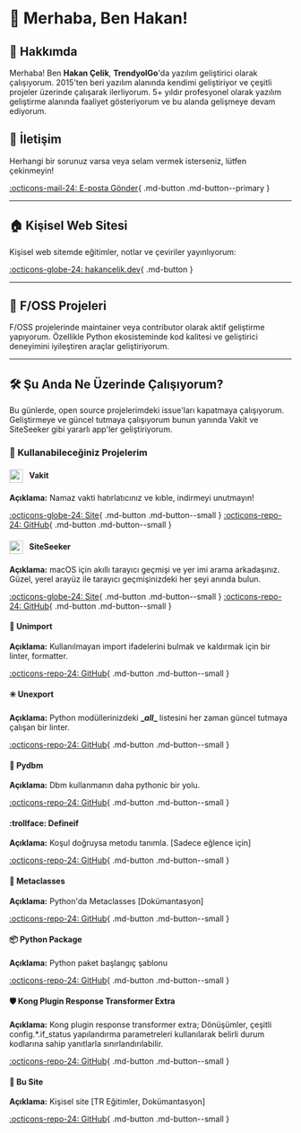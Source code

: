 # 👋 Merhaba, Ben Hakan!

<div class="grid" markdown>

<div class="card" markdown>

## 🚀 Hakkımda

Merhaba! Ben **Hakan Çelik**, **TrendyolGo**'da yazılım geliştirici olarak çalışıyorum. 2015'ten beri yazılım alanında kendimi geliştiriyor ve çeşitli projeler üzerinde çalışarak ilerliyorum. 5+ yıldır profesyonel olarak yazılım geliştirme alanında faaliyet gösteriyorum ve bu alanda gelişmeye devam ediyorum.
</div>

<div class="card" markdown>

## 📧 İletişim

Herhangi bir sorunuz varsa veya selam vermek isterseniz, lütfen çekinmeyin! 

[:octicons-mail-24: E-posta Gönder](mailto:hakancelikdev@gmail.com){ .md-button .md-button--primary }

</div>

</div>

---

## 🏠 Kişisel Web Sitesi

Kişisel web sitemde eğitimler, notlar ve çeviriler yayınlıyorum:

[:octicons-globe-24: hakancelik.dev](https://www.hakancelik.dev/){ .md-button }

---

## 🔧 F/OSS Projeleri

F/OSS projelerinde maintainer veya contributor olarak aktif geliştirme yapıyorum. Özellikle Python ekosisteminde kod kalitesi ve geliştirici deneyimini iyileştiren araçlar geliştiriyorum.

---

## 🛠️ Şu Anda Ne Üzerinde Çalışıyorum?

Bu günlerde, open source projelerimdeki issue'ları kapatmaya çalışıyorum. Geliştirmeye ve güncel tutmaya çalışıyorum bunun yanında Vakit ve SiteSeeker gibi yararlı app'ler geliştiriyorum.

### 🎯 Kullanabileceğiniz Projelerim

<div class="grid" markdown>

<div class="card" markdown>

#### <img src="https://vakit.hakancelik.dev/assets/app-icon-32.png" width="24" height="24" style="vertical-align: middle; margin-right: 8px;"> Vakit
**Açıklama:** Namaz vakti hatırlatıcınız ve kıble, indirmeyi unutmayın!

[:octicons-globe-24: Site](https://vakit.hakancelik.dev){ .md-button .md-button--small } [:octicons-repo-24: GitHub](https://github.com/hakancelikdev/vakit){ .md-button .md-button--small }

</div>

<div class="card" markdown>

#### <img src="https://siteseeker.hakancelik.dev/assets/favicon.png" width="24" height="24" style="vertical-align: middle; margin-right: 8px;"> SiteSeeker
**Açıklama:** macOS için akıllı tarayıcı geçmişi ve yer imi arama arkadaşınız. Güzel, yerel arayüz ile tarayıcı geçmişinizdeki her şeyi anında bulun.

[:octicons-globe-24: Site](https://siteseeker.hakancelik.dev){ .md-button .md-button--small } [:octicons-repo-24: GitHub](https://github.com/hakancelikdev/siteseeker){ .md-button .md-button--small }

</div>

<div class="card" markdown>

#### :rocket: Unimport
**Açıklama:** Kullanılmayan import ifadelerini bulmak ve kaldırmak için bir linter, formatter.

[:octicons-repo-24: GitHub](https://github.com/hakancelikdev/unimport){ .md-button .md-button--small }

</div>

<div class="card" markdown>

#### :eight_spoked_asterisk: Unexport
**Açıklama:** Python modüllerinizdeki **\__all__** listesini her zaman güncel tutmaya çalışan bir linter.

[:octicons-repo-24: GitHub](https://github.com/hakancelikdev/unexport){ .md-button .md-button--small }

</div>

<div class="card" markdown>

#### :balloon: Pydbm
**Açıklama:** Dbm kullanmanın daha pythonic bir yolu.

[:octicons-repo-24: GitHub](https://github.com/hakancelikdev/pydbm){ .md-button .md-button--small }

</div>

<div class="card" markdown>

#### :trollface: Defineif
**Açıklama:** Koşul doğruysa metodu tanımla. [Sadece eğlence için]

[:octicons-repo-24: GitHub](https://github.com/hakancelikdev/defineif){ .md-button .md-button--small }

</div>

<div class="card" markdown>

#### :book: Metaclasses
**Açıklama:** Python'da Metaclasses [Dokümantasyon]

[:octicons-repo-24: GitHub](https://github.com/hakancelikdev/metaclasses){ .md-button .md-button--small }

</div>

<div class="card" markdown>

#### :package: Python Package
**Açıklama:** Python paket başlangıç şablonu

[:octicons-repo-24: GitHub](https://github.com/hakancelikdev/python-package){ .md-button .md-button--small }

</div>

<div class="card" markdown>

#### :shield: Kong Plugin Response Transformer Extra
**Açıklama:** Kong plugin response transformer extra; Dönüşümler, çeşitli config.\*.if_status yapılandırma parametreleri kullanılarak belirli durum kodlarına sahip yanıtlarla sınırlandırılabilir.

[:octicons-repo-24: GitHub](https://github.com/hakancelikdev/kong-plugin-response-transformer-extra){ .md-button .md-button--small }

</div>

<div class="card" markdown>

#### :book: Bu Site
**Açıklama:** Kişisel site [TR Eğitimler, Dokümantasyon]

[:octicons-repo-24: GitHub](https://github.com/hakancelikdev/hakancelikdev.github.io){ .md-button .md-button--small }

</div>

</div>
